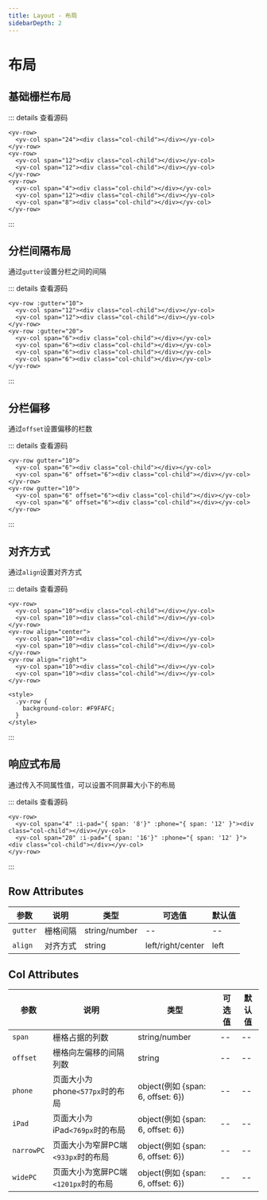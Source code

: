 ```yaml
---
title: Layout - 布局
sidebarDepth: 2
---
```


# 布局

## 基础栅栏布局

<ClientOnly><layout-basic></layout-basic></ClientOnly>

::: details 查看源码
```vue
<yv-row>
  <yv-col span="24"><div class="col-child"></div></yv-col>
</yv-row>
<yv-row>
  <yv-col span="12"><div class="col-child"></div></yv-col>
  <yv-col span="12"><div class="col-child"></div></yv-col>
</yv-row>
<yv-row>
  <yv-col span="4"><div class="col-child"></div></yv-col>
  <yv-col span="12"><div class="col-child"></div></yv-col>
  <yv-col span="8"><div class="col-child"></div></yv-col>
</yv-row>
```
:::

## 分栏间隔布局

通过`gutter`设置分栏之间的间隔

<ClientOnly><layout-gutter></layout-gutter></ClientOnly>

::: details 查看源码
```vue
<yv-row :gutter="10">
  <yv-col span="12"><div class="col-child"></div></yv-col>
  <yv-col span="12"><div class="col-child"></div></yv-col>
</yv-row>
<yv-row :gutter="20">
  <yv-col span="6"><div class="col-child"></div></yv-col>
  <yv-col span="6"><div class="col-child"></div></yv-col>
  <yv-col span="6"><div class="col-child"></div></yv-col>
  <yv-col span="6"><div class="col-child"></div></yv-col>
</yv-row>
```
:::

## 分栏偏移

通过`offset`设置偏移的栏数

<ClientOnly><layout-offset></layout-offset></ClientOnly>

::: details 查看源码
```vue
<yv-row gutter="10">
  <yv-col span="6"><div class="col-child"></div></yv-col>
  <yv-col span="6" offset="6"><div class="col-child"></div></yv-col>
</yv-row>
<yv-row gutter="10">
  <yv-col span="6" offset="6"><div class="col-child"></div></yv-col>
  <yv-col span="6" offset="6"><div class="col-child"></div></yv-col>
</yv-row>
```
:::

## 对齐方式

通过`align`设置对齐方式

<ClientOnly><layout-align></layout-align></ClientOnly>

::: details 查看源码
```vue
<yv-row>
  <yv-col span="10"><div class="col-child"></div></yv-col>
  <yv-col span="10"><div class="col-child"></div></yv-col>
</yv-row>
<yv-row align="center">
  <yv-col span="10"><div class="col-child"></div></yv-col>
  <yv-col span="10"><div class="col-child"></div></yv-col>
</yv-row>
<yv-row align="right">
  <yv-col span="10"><div class="col-child"></div></yv-col>
  <yv-col span="10"><div class="col-child"></div></yv-col>
</yv-row>

<style>
  .yv-row {
    background-color: #F9FAFC;
  }
</style>
```
:::

## 响应式布局

通过传入不同属性值，可以设置不同屏幕大小下的布局

<ClientOnly><layout-responsive></layout-responsive></ClientOnly>

::: details 查看源码
```vue
<yv-row>
  <yv-col span="4" :i-pad="{ span: '8'}" :phone="{ span: '12' }"><div class="col-child"></div></yv-col>
  <yv-col span="20" :i-pad="{ span: '16'}" :phone="{ span: '12' }"><div class="col-child"></div></yv-col>
</yv-row>
```
:::

## Row Attributes

| 参数        | 说明 | 类型 | 可选值 | 默认值  |
|------------|-----|-----|-------|--------|
| `gutter`     | 栅格间隔 | string/number | -- | -- |
| `align`    | 对齐方式 | string | left/right/center | left |

## Col Attributes

| 参数        | 说明 | 类型 | 可选值 | 默认值  |
|------------|-----|-----|-------|--------|
| `span`     | 栅格占据的列数 | string/number | -- | -- |
| `offset`    | 栅格向左偏移的间隔列数 | string | -- | -- |
| `phone`    | 页面大小为phone`<577px`时的布局 | object(例如 {span: 6, offset: 6}) | -- | -- |
| `iPad`    | 页面大小为iPad`<769px`时的布局 | object(例如 {span: 6, offset: 6}) | -- | -- |
| `narrowPC` | 页面大小为窄屏PC端`<933px`时的布局 | object(例如 {span: 6, offset: 6}) | -- | -- |
| `widePC`    | 页面大小为宽屏PC端`<1201px`时的布局 | object(例如 {span: 6, offset: 6}) | -- | -- |
